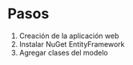 # Pasos

 1. Creación de la aplicación web
 2. Instalar NuGet EntityFramework
 3. Agregar clases del modelo
 